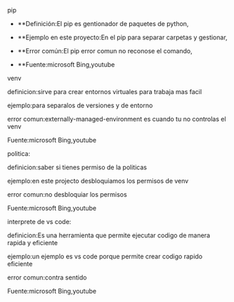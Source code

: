  pip

- **Definición:El pip es gentionador de paquetes de python,

- **Ejemplo en este proyecto:En el pip para separar carpetas y gestionar,

- **Error común:El pip error comun no reconose el comando,

- **Fuente:microsoft Bing,youtube

venv

definicion:sirve para crear entornos virtuales para trabaja mas facil

ejemplo:para separalos de versiones y de entorno

error comun:externally-managed-environment es cuando tu no controlas el venv

Fuente:microsoft Bing,youtube


politica:

definicion:saber si tienes permiso de la politicas

ejemplo:en este projecto desbloquiamos los permisos de venv

error comun:no desbloquiar los permisos

Fuente:microsoft Bing,youtube


interprete de vs code:

definicion:Es una herramienta que permite ejecutar codigo de manera rapida y eficiente

ejemplo:un ejemplo es vs code porque permite crear codigo rapido eficiente

error comun:contra sentido

Fuente:microsoft Bing,youtube




